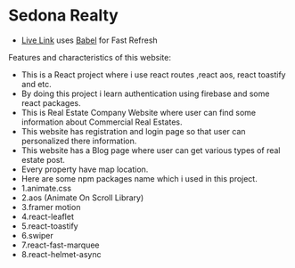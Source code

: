 # Sedona Realty


- [Live Link](https://github.com/vitejs/vite-plugin-react/blob/main/packages/plugin-react/README.md) uses [Babel](https://babeljs.io/) for Fast Refresh

Features and characteristics of this website:

- This is a React project where i use react routes ,react aos, react toastify and etc.
- By doing this project i learn authentication using firebase and some react packages.
- This is Real Estate Company Website where user can find some information about Commercial Real Estates.
- This website has registration and login page so that user can personalized there information.
- This website has a Blog page where user can get various types of real estate post.
- Every property have map location.
- Here are some npm packages name which i used in this project.
- 1.animate.css
- 2.aos (Animate On Scroll Library)
- 3.framer motion
- 4.react-leaflet
- 5.react-toastify
- 6.swiper
- 7.react-fast-marquee
- 8.react-helmet-async
